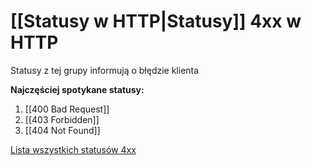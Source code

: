 # [[Statusy w HTTP|Statusy]] 4xx w HTTP
Statusy z tej grupy informują o błędzie klienta

**Najczęściej spotykane statusy:**
1. [[400 Bad Request]]
2. [[403 Forbidden]]
3. [[404 Not Found]]

[Lista wszystkich statusów 4xx](https://en.wikipedia.org/wiki/List_of_HTTP_status_codes#:~:text=smoothly.%5B28%5D-,4xx%20client%20errors,-404%20error%20on)